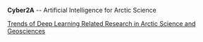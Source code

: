 **Cyber2A**  -- Artificial Intelligence for Arctic Science

[Trends of Deep Learning Related Research in Arctic Science and Geosciences](https://github.com/sa9us/Cyber2A/blob/main/Trends%20of%20Deep%20Learning%20Related%20Research%20in%20Arctic%20Science%20and%20Geosciences.md)

